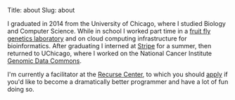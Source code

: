 Title: about
Slug: about

I graduated in 2014 from the University of Chicago, where I studied
Biology and Computer Science. While in school I worked part time in a
[fruit fly genetics laboratory](http://benmay.uchicago.edu/faculty/rebay)
and on cloud computing infrastructure for bioinformatics. After
graduating I interned at [Stripe](https://stripe.com/) for a summer,
then returned to UChicago, where I worked on the National Cancer
Institute [Genomic Data Commons](https://gdc.nci.nih.gov).

I'm currently a facilitator at the
[Recurse Center](https://www.recurse.com/), to which you should
[apply](https://www.recurse.com/apply) if you'd like to become a
dramatically better programmer and have a lot of fun doing so.
